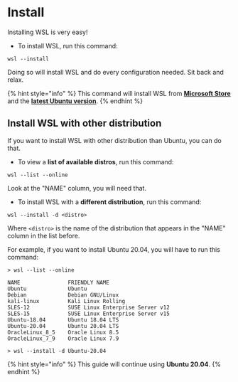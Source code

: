 # Install

Installing WSL is very easy!

* To install WSL, run this command:

```
wsl --install
```

Doing so will install WSL and do every configuration needed. Sit back and relax.

{% hint style="info" %}
This command will install WSL from [**Microsoft Store**](https://apps.microsoft.com/store/detail/windows-subsystem-for-linux/9P9TQF7MRM4R) and the [**latest Ubuntu version**](https://apps.microsoft.com/store/detail/ubuntu/9PDXGNCFSCZV?hl=en-us\&gl=us).
{% endhint %}

## Install WSL with other distribution

If you want to install WSL with other distribution than Ubuntu, you can do that.

* To view a **list of available distros**, run this command:

```
wsl --list --online
```

Look at the "NAME" column, you will need that.

* To install WSL with a **different distribution**, run this command:

```
wsl --install -d <distro>
```

Where `<distro>` is the name of the distribution that appears in the "NAME" column in the list before.

For example, if you want to install Ubuntu 20.04, you will have to run this command:

```
> wsl --list --online

NAME               FRIENDLY NAME
Ubuntu             Ubuntu
Debian             Debian GNU/Linux
kali-linux         Kali Linux Rolling
SLES-12            SUSE Linux Enterprise Server v12
SLES-15            SUSE Linux Enterprise Server v15
Ubuntu-18.04       Ubuntu 18.04 LTS
Ubuntu-20.04       Ubuntu 20.04 LTS
OracleLinux_8_5    Oracle Linux 8.5
OracleLinux_7_9    Oracle Linux 7.9

> wsl --install -d Ubuntu-20.04
```

{% hint style="info" %}
This guide will continue using **Ubuntu 20.04**.
{% endhint %}
